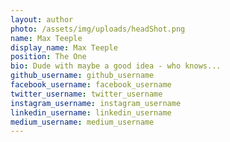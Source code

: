 ```yaml
---
layout: author
photo: /assets/img/uploads/headShot.png
name: Max Teeple
display_name: Max Teeple
position: The One
bio: Dude with maybe a good idea - who knows...
github_username: github_username
facebook_username: facebook_username
twitter_username: twitter_username
instagram_username: instagram_username
linkedin_username: linkedin_username
medium_username: medium_username
---
```


